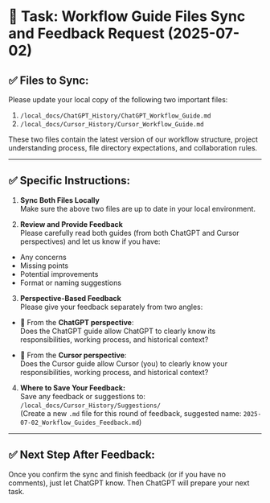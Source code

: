 # 📢 Task: Workflow Guide Files Sync and Feedback Request (2025-07-02)

## ✅ Files to Sync:

Please update your local copy of the following two important files:

1. `/local_docs/ChatGPT_History/ChatGPT_Workflow_Guide.md`
2. `/local_docs/Cursor_History/Cursor_Workflow_Guide.md`

These two files contain the latest version of our workflow structure, project understanding process, file directory expectations, and collaboration rules.

---

## ✅ Specific Instructions:

1. **Sync Both Files Locally**  
   Make sure the above two files are up to date in your local environment.

2. **Review and Provide Feedback**  
   Please carefully read both guides (from both ChatGPT and Cursor perspectives) and let us know if you have:

- Any concerns  
- Missing points  
- Potential improvements  
- Format or naming suggestions  

3. **Perspective-Based Feedback**  
Please give your feedback separately from two angles:

- 📌 From the **ChatGPT perspective**:  
Does the ChatGPT guide allow ChatGPT to clearly know its responsibilities, working process, and historical context?

- 📌 From the **Cursor perspective**:  
Does the Cursor guide allow Cursor (you) to clearly know your responsibilities, working process, and historical context?

4. **Where to Save Your Feedback:**  
Save any feedback or suggestions to:  
`/local_docs/Cursor_History/Suggestions/`  
(Create a new `.md` file for this round of feedback, suggested name: `2025-07-02_Workflow_Guides_Feedback.md`)

---

## ✅ Next Step After Feedback:

Once you confirm the sync and finish feedback (or if you have no comments), just let ChatGPT know. Then ChatGPT will prepare your next task.
